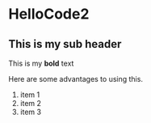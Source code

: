 # HelloCode2

## This is my sub header

This is my **bold** text

Here are some advantages to using this.
1. item 1
1. item 2
1. item 3
